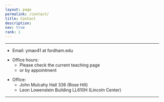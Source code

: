 ```yaml
---
layout: page
permalink: /contact/
title: Contact
description:
nav: true
rank: 1
---
```


___

- Email: ymao41 at fordham.edu
 <p></p>

- Office hours:
  - Please check the current teaching page
  - or by appointment
 <p></p>

- Office:
	- John Mulcahy Hall 336 (Rose Hill)
	- Leon Lowenstein Building LL610H (Lincoln Center)

___
